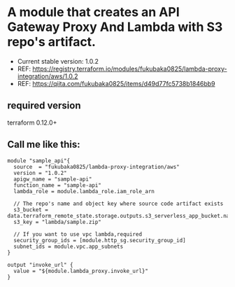# A module that creates an API Gateway Proxy And Lambda with S3 repo's artifact.
- Current stable version: 1.0.2
- REF: https://registry.terraform.io/modules/fukubaka0825/lambda-proxy-integration/aws/1.0.2
- REF: https://qiita.com/fukubaka0825/items/d49d77fc5738b1846bb9
## required version
terraform 0.12.0+
## Call me like this:

```hcl
module "sample_api"{
  source  = "fukubaka0825/lambda-proxy-integration/aws"
  version = "1.0.2"
  apigw_name = "sample-api"
  function_name = "sample-api"
  lambda_role = module.lambda_role.iam_role_arn
  
  // The repo's name and object key where source code artifact exists
  s3_bucket = data.terraform_remote_state.storage.outputs.s3_serverless_app_bucket.name
  s3_key = "lambda/sample.zip"
  
  // If you want to use vpc lambda,required
  security_group_ids = [module.http_sg.security_group_id]
  subnet_ids = module.vpc.app_subnets
}

output "invoke_url" {
  value = "${module.lambda_proxy.invoke_url}"
}

```
